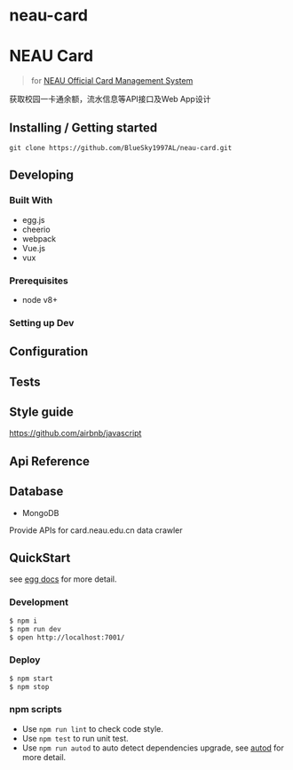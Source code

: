 # neau-card

# NEAU Card
> for [NEAU Official Card Management System](http://card.neau.edu.cn)

获取校园一卡通余额，流水信息等API接口及Web App设计

## Installing / Getting started

```shell
git clone https://github.com/BlueSky1997AL/neau-card.git
```

## Developing

### Built With
- egg.js
- cheerio
- webpack
- Vue.js
- vux

### Prerequisites
- node v8+

### Setting up Dev

## Configuration

## Tests

## Style guide

https://github.com/airbnb/javascript

## Api Reference

## Database
- MongoDB

Provide APIs for card.neau.edu.cn data crawler

## QuickStart

<!-- add docs here for user -->

see [egg docs][egg] for more detail.

### Development

```bash
$ npm i
$ npm run dev
$ open http://localhost:7001/
```

### Deploy

```bash
$ npm start
$ npm stop
```

### npm scripts

- Use `npm run lint` to check code style.
- Use `npm test` to run unit test.
- Use `npm run autod` to auto detect dependencies upgrade, see [autod](https://www.npmjs.com/package/autod) for more detail.


[egg]: https://eggjs.org